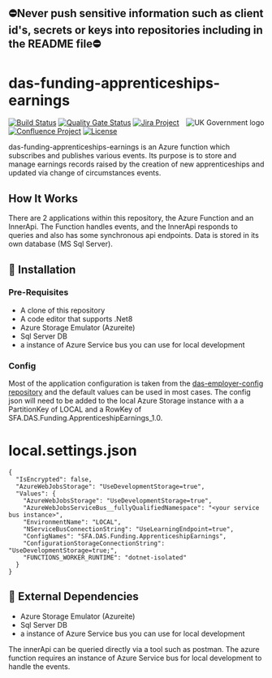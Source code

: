 ## ⛔Never push sensitive information such as client id's, secrets or keys into repositories including in the README file⛔

# das-funding-apprenticeships-earnings

<img src="https://avatars.githubusercontent.com/u/9841374?s=200&v=4" align="right" alt="UK Government logo">


[![Build Status](https://dev.azure.com/sfa-gov-uk/Digital%20Apprenticeship%20Service/_apis/build/status/das-funding-apprenticeships-earnings?branchName=master)](https://dev.azure.com/sfa-gov-uk/Digital%20Apprenticeship%20Service/_build/latest?definitionId=2856&branchName=master)
[![Quality Gate Status](https://sonarcloud.io/api/project_badges/measure?project=SkillsFundingAgency_das-funding-apprenticeship-earnings&metric=alert_status)](https://sonarcloud.io/dashboard?id=SkillsFundingAgency_das-funding-apprenticeship-earnings)
[![Jira Project](https://img.shields.io/badge/Jira-Project-blue)](https://skillsfundingagency.atlassian.net/jira/software/c/projects/FLP/boards/753)
[![Confluence Project](https://img.shields.io/badge/Confluence-Project-blue)](https://skillsfundingagency.atlassian.net/wiki/spaces/NDL/pages/3480354918/Flexible+Payments+Models)
[![License](https://img.shields.io/badge/license-MIT-lightgrey.svg?longCache=true&style=flat-square)](https://en.wikipedia.org/wiki/MIT_License)

das-funding-apprenticeships-earnings is an Azure function which subscribes and publishes various events. Its purpose is to store and manage earnings records raised by the creation of new apprenticeships and updated via change of circumstances events.

## How It Works

There are 2 applications within this repository, the Azure Function and an InnerApi.
The Function handles events, and the InnerApi responds to queries and also has some synchronous api endpoints.
Data is stored in its own database (MS Sql Server).

## 🚀 Installation

### Pre-Requisites

* A clone of this repository
* A code editor that supports .Net8
* Azure Storage Emulator (Azureite)
* Sql Server DB
* a instance of Azure Service bus you can use for local development

### Config

Most of the application configuration is taken from the [das-employer-config repository](https://github.com/SkillsFundingAgency/das-employer-config) and the default values can be used in most cases.  The config json will need to be added to the local Azure Storage instance with a a PartitionKey of LOCAL and a RowKey of SFA.DAS.Funding.ApprenticeshipEarnings_1.0.


# local.settings.json
```
{
  "IsEncrypted": false,
  "AzureWebJobsStorage": "UseDevelopmentStorage=true",
  "Values": {
    "AzureWebJobsStorage": "UseDevelopmentStorage=true",
    "AzureWebJobsServiceBus__fullyQualifiedNamespace": "<your service bus instance>",
    "EnvironmentName": "LOCAL",
    "NServiceBusConnectionString": "UseLearningEndpoint=true",
    "ConfigNames": "SFA.DAS.Funding.ApprenticeshipEarnings",
    "ConfigurationStorageConnectionString": "UseDevelopmentStorage=true;",
    "FUNCTIONS_WORKER_RUNTIME": "dotnet-isolated"
  }
}
```

## 🔗 External Dependencies

* Azure Storage Emulator (Azureite)
* Sql Server DB
* a instance of Azure Service bus you can use for local development

The innerApi can be queried directly via a tool such as postman. The azure function requires an instance of Azure Service bus for local development to handle the events.
